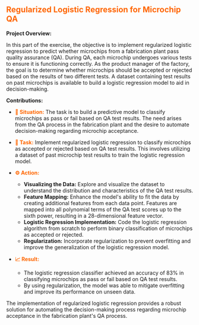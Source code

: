 ## <span style="color:#ff6600">Regularized Logistic Regression for Microchip QA</span>

**Project Overview:**

In this part of the exercise, the objective is to implement regularized logistic regression to predict whether microchips from a fabrication plant pass quality assurance (QA). During QA, each microchip undergoes various tests to ensure it is functioning correctly. As the product manager of the factory, the goal is to determine whether microchips should be accepted or rejected based on the results of two different tests. A dataset containing test results on past microchips is available to build a logistic regression model to aid in decision-making.

**Contributions:**

- <span style="color:#ff6600">**📅 Situation:**</span> The task is to build a predictive model to classify microchips as pass or fail based on QA test results. The need arises from the QA process in the fabrication plant and the desire to automate decision-making regarding microchip acceptance.
  
- <span style="color:#ff6600">**🎯 Task:**</span> Implement regularized logistic regression to classify microchips as accepted or rejected based on QA test results. This involves utilizing a dataset of past microchip test results to train the logistic regression model.

- <span style="color:#ff6600">**⚙️ Action:**</span> 
    - **Visualizing the Data:** Explore and visualize the dataset to understand the distribution and characteristics of the QA test results.
    - **Feature Mapping:** Enhance the model's ability to fit the data by creating additional features from each data point. Features are mapped into all polynomial terms of the QA test scores up to the sixth power, resulting in a 28-dimensional feature vector.
    - **Logistic Regression Implementation:** Code the logistic regression algorithm from scratch to perform binary classification of microchips as accepted or rejected.
    - **Regularization:** Incorporate regularization to prevent overfitting and improve the generalization of the logistic regression model.
  
- <span style="color:#ff6600">**📈 Result:**</span> 
    - The logistic regression classifier achieved an accuracy of 83% in classifying microchips as pass or fail based on QA test results.
    - By using regularization, the model was able to mitigate overfitting and improve its performance on unseen data.
    
The implementation of regularized logistic regression provides a robust solution for automating the decision-making process regarding microchip acceptance in the fabrication plant's QA process.
